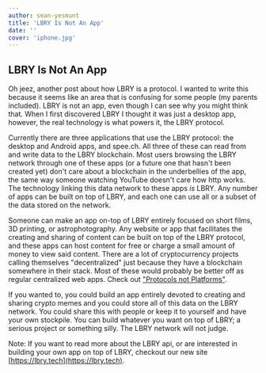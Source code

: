 ```yaml
---
author: sean-yesmunt
title: 'LBRY Is Not An App'
date: ''
cover: 'iphone.jpg'
---
```


## LBRY Is Not An App

Oh jeez, another post about how LBRY is a protocol. I wanted to write this because it seems like an area that is confusing for some people (my parents included). LBRY is not an app, even though I can see why you might think that. When I first discovered LBRY I thought it was just a desktop app, however, the real technology is what powers it, the LBRY protocol. 

Currently there are three applications that use the LBRY protocol: the desktop and Android apps, and spee.ch. All three of these can read from and write data to the LBRY blockchain. Most users browsing the LBRY network through one of these apps (or a future one that hasn't been created yet) don't care about a blockchain in the underbellies of the app, the same way someone watching YouTube doesn't care how http works. The technology linking this data network to these apps _is_ LBRY. Any number of apps can be built on top of LBRY, and each one can use all or a subset of the data stored on the network. 

Someone can make an app on-top of LBRY entirely focused on short films, 3D printing, or astrophotography. Any website or app that facilitates the creating and sharing of content can be built on top of the LBRY protocol, and these apps can host content for free or charge a small amount of money to view said content. There are a lot of cryptocurrency projects calling themselves "decentralized" just  because they have a blockchain somewhere in their stack. Most of these would probably be better off as regular centralized web apps. Check out ["Protocols not Platforms"](https://lbry.io/news/why-do-tech-giants-abuse-their-users).

If you wanted to, you could build an app entirely devoted to creating and sharing crypto memes and you could store all of this data on the LBRY network. You could share this with people or keep it to yourself and have your own stockpile. You can build whatever you want on top of LBRY; a serious project or something silly. The LBRY network will not judge.


Note:
If you want to read more about the LBRY api, or are interested in building your own app on top of LBRY, checkout our new site [https://lbry.tech](https://lbry.tech).